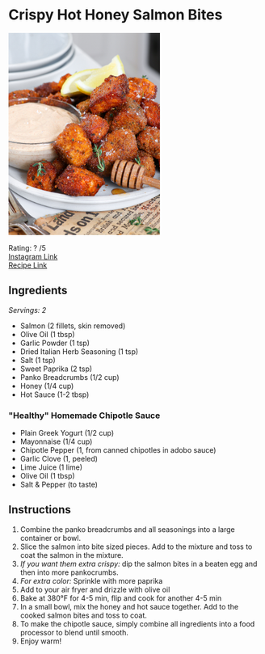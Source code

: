 # Crispy Hot Honey Salmon Bites
<img  src="images/crispy-hot-honey-salmon-bites.jpg" width="300" height="400">  

Rating: ? /5  
[Instagram Link](https://www.instagram.com/reel/CrTkE0nATGs/?igshid=MzRlODBiNWFlZA%3D%3D)  
[Recipe Link](https://www.abrightmoment.com/recipes/air-fryer-crispy-hot-honey-salmon-bites)  

## Ingredients
*Servings: 2*
- Salmon (2 fillets, skin removed)
- Olive Oil (1 tbsp)
- Garlic Powder (1 tsp)
- Dried Italian Herb Seasoning (1 tsp)
- Salt (1 tsp)
- Sweet Paprika (2 tsp)
- Panko Breadcrumbs (1/2 cup)
- Honey (1/4 cup)
- Hot Sauce (1-2 tbsp)

### "Healthy" Homemade Chipotle Sauce
- Plain Greek Yogurt (1/2 cup)
- Mayonnaise (1/4 cup)
- Chipotle Pepper (1, from canned chipotles in adobo sauce)
- Garlic Clove (1, peeled)
- Lime Juice (1 lime)
- Olive Oil (1 tbsp)
- Salt & Pepper (to taste)

## Instructions
1. Combine the panko breadcrumbs and all seasonings into a large container or bowl.
1. Slice the salmon into bite sized pieces. Add to the mixture and toss to coat the salmon in the mixture.
1. *If you want them extra crispy:* dip the salmon bites in a beaten egg and then into more pankocrumbs.
1. *For extra color:* Sprinkle with more paprika
1. Add to your air fryer and drizzle with olive oil
1. Bake at 380°F for 4-5 min, flip and cook for another 4-5 min
1. In a small bowl, mix the honey and hot sauce together. Add to the cooked salmon bites and toss to coat.
1. To make the chipotle sauce, simply combine all ingredients into a food processor to blend until smooth.
1. Enjoy warm!
